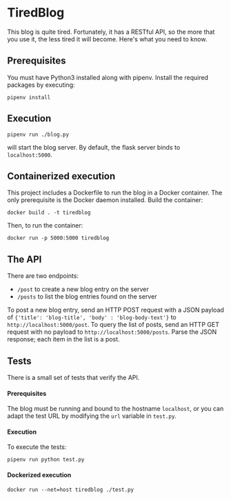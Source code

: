 # TiredBlog

This blog is quite tired. Fortunately, it has a RESTful API, so the more that you use it, the less tired it will become. Here's what you need to know.

## Prerequisites

You must have Python3 installed along with pipenv. Install the required packages by executing:

`pipenv install`

## Execution

`pipenv run ./blog.py` 

will start the blog server.  By default, the flask server binds to `localhost:5000`.

## Containerized execution

This project includes a Dockerfile to run the blog in a Docker container. The only prerequisite is the Docker daemon installed. Build the container: 

`docker build . -t tiredblog`

Then, to run the container:

`docker run -p 5000:5000 tiredblog`

## The API

There are two endpoints: 

* `/post` to create a new blog entry on the server
* `/posts` to list the blog entries found on the server

To post a new blog entry, send an HTTP POST request with a JSON payload of `{'title': 'blog-title', 'body' : 'blog-body-text'}` to `http://localhost:5000/post`. To query the list of posts, send an HTTP GET request with no payload to `http://localhost:5000/posts`. Parse the JSON response; each item in the list is a post.

## Tests

There is a small set of tests that verify the API.

#### Prerequisites

The blog must be running and bound to the hostname `localhost`, or you can adapt the test URL by modifying the `url` variable in `test.py`.

#### Execution

 To execute the tests:

`pipenv run python test.py`

#### Dockerized execution

`docker run --net=host tiredblog ./test.py`

